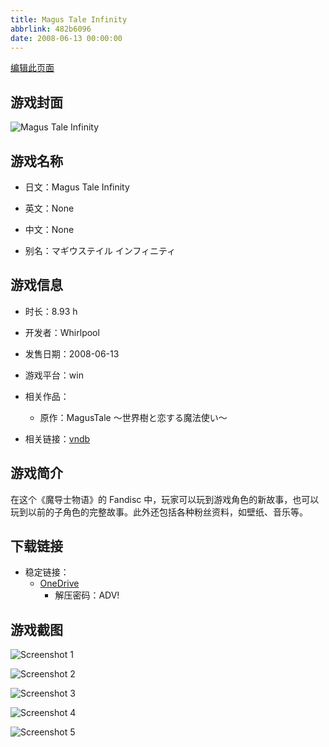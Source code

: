 ```yaml
---
title: Magus Tale Infinity
abbrlink: 482b6096
date: 2008-06-13 00:00:00
---
```

[编辑此页面](https://github.com/ACG-3/ADV3-source/blob/main/source/_posts/games/Magus%20Tale%20Infinity.md)

## 游戏封面

![Magus Tale Infinity](https://pan.timero.xyz/onedrive/img_lib_001/Magus%20Tale%20Infinity_cover.avif)


## 游戏名称

- 日文：Magus Tale Infinity
- 英文：None
- 中文：None

- 别名：マギウステイル インフィニティ


## 游戏信息

- 时长：8.93 h
- 开发者：Whirlpool
- 发售日期：2008-06-13
- 游戏平台：win
- 相关作品：
   - 原作：MagusTale ～世界樹と恋する魔法使い～

- 相关链接：[vndb](https://vndb.org/v690)


## 游戏简介

在这个《魔导士物语》的 Fandisc 中，玩家可以玩到游戏角色的新故事，也可以玩到以前的子角色的完整故事。此外还包括各种粉丝资料，如壁纸、音乐等。


## 下载链接

- 稳定链接：
    - [OneDrive](https://pan.timero.xyz/onedrive/adv_lib_001/Magus%20Tale%20Infinity)
        - 解压密码：ADV!



## 游戏截图


![Screenshot 1](https://pan.timero.xyz/onedrive/img_lib_001/Magus%20Tale%20Infinity_Screenshot_1.avif)

![Screenshot 2](https://pan.timero.xyz/onedrive/img_lib_001/Magus%20Tale%20Infinity_Screenshot_2.avif)

![Screenshot 3](https://pan.timero.xyz/onedrive/img_lib_001/Magus%20Tale%20Infinity_Screenshot_3.avif)

![Screenshot 4](https://pan.timero.xyz/onedrive/img_lib_001/Magus%20Tale%20Infinity_Screenshot_4.avif)

![Screenshot 5](https://pan.timero.xyz/onedrive/img_lib_001/Magus%20Tale%20Infinity_Screenshot_5.avif)


